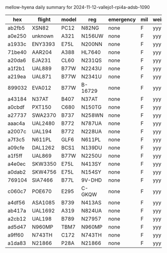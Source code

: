 mellow-hyena daily summary for 2024-11-12-vallejo1-rpi4a-adsb-1090

|hex|flight|model|reg|emergency|mil|weirdo|
|--|--|--|--|--|--|--|
|ab2fb5|XSN82|PC12|N82NG|none|F|yyy|
|a0e250|unknown|A321|N156UW|none|F|yyy|
|a1933c|ENY3393|E75L|N200NN|none|F|yyy|
|71be40|AAR204|A388|HL7640|none|F|yyy|
|a20da6|EJA231|CL60|N231QS|none|F|yyy|
|a1f2b1|UAL889|B77W|N2243U|none|F|yyy|
|a219ea|UAL871|B77W|N2341U|none|F|yyy|
|899032|EVA012|B77W|B-16729|none|F|yyy|
|a43184|N37AT|B407|N37AT|none|F|yyy|
|a0cbdf|PXT150|C680|N150TG|none|F|yyy|
|a27737|SWA2370|B737|N258WN|none|F|yyy|
|aaac4a|UAL2480|B772|N787UA|none|F|yyy|
|a2007c|UAL194|B772|N228UA|none|F|yyy|
|a7f3c5|N611PL|GLF6|N611PL|none|F|yyy|
|a09cfe|DAL1262|BCS1|N139DU|none|F|yyy|
|a1f5ff|UAL869|B77W|N2250U|none|F|yyy|
|a4e0ec|SKW3350|E75L|N413SY|none|F|yyy|
|a0dab2|SKW4756|E75L|N154SY|none|F|yyy|
|769104|SIA7466|B77L|9V-DHD|none|F|yyy|
|c060c7|POE670|E295|C-GKQW|none|F|yyy|
|a4df56|ASA1085|B739|N413AS|none|F|yyy|
|ab417a|UAL1692|A319|N824UA|none|F|yyy|
|a2cb12|UAL198|B789|N27957|none|F|yyy|
|ad5d47|N960MP|TBM7|N960MP|none|F|yyy|
|a9ff60|N743TH|C172|N743TH|none|F|yyy|
|a1da83|N21866|P28A|N21866|none|F|yyy|
